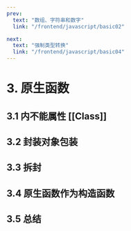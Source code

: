 ```yaml
---
prev:
  text: "数组、字符串和数字"
  link: "/frontend/javascript/basic02"

next:
  text: "强制类型转换"
  link: "/frontend/javascript/basic04"
---
```


# 3. 原生函数

## 3.1 内不能属性 [[Class]]

## 3.2 封装对象包装

## 3.3 拆封

## 3.4 原生函数作为构造函数

## 3.5 总结
